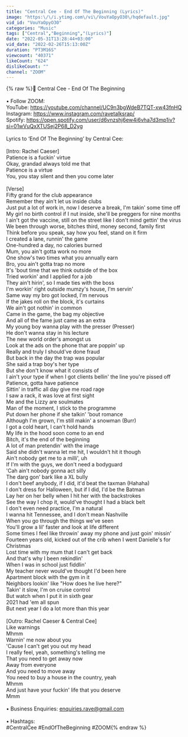 ```yaml
---
title: "Central Cee - End Of The Beginning (Lyrics)"
image: "https:\/\/i.ytimg.com\/vi\/VouYaOpyO30\/hqdefault.jpg"
vid_id: "VouYaOpyO30"
categories: "Music"
tags: ["Central","Beginning","(Lyrics)"]
date: "2022-05-31T13:28:44+03:00"
vid_date: "2022-02-26T15:13:00Z"
duration: "PT3M16S"
viewcount: "40371"
likeCount: "624"
dislikeCount: ""
channel: "ZOOM"
---
```

{% raw %}🎵 Central Cee - End Of The Beginning<br /><br />• Follow ZOOM:<br />YouTube: <a rel="nofollow" target="blank" href="https://youtube.com/channel/UC9n3bgWdeB7TQT-xw43fnHQ">https://youtube.com/channel/UC9n3bgWdeB7TQT-xw43fnHQ</a><br />Instagram: <a rel="nofollow" target="blank" href="https://www.instagram.com/ravetalksrap/">https://www.instagram.com/ravetalksrap/</a><br />Spotify: <a rel="nofollow" target="blank" href="https://open.spotify.com/user/d6vnzshj6ew4i6vha7d3mp1iv?si=01wVuQxXTUSej2P68_D2yg">https://open.spotify.com/user/d6vnzshj6ew4i6vha7d3mp1iv?si=01wVuQxXTUSej2P68_D2yg</a><br /><br />Lyrics to ‘End Of The Beginning’ by Central Cee:<br /><br />[Intro: Rachel Caeser]<br />Patience is a fuckin' virtue<br />Okay, grandad always told me that<br />Patience is a virtue<br />You, you stay silent and then you come later<br /><br />[Verse]<br />Fifty grand for the club appearance<br />Remember they ain't let us inside clubs<br />Just put a lot of work in, now I deserve a break, I'm takin' some time off<br />My girl no birth control if I nut inside, she'll be preggers for nine months<br />I ain't got the vaccine, still on the street like I don't mind gettin' the virus<br />We been through worse, bitches third, money second, family first<br />Think before you speak, say how you feel, stand on it firm<br />I created a lane, runnin' the game<br />One-hundred a day, no calories burned<br />Mum, you ain't gotta work no more<br />One show's two times what you annually earn<br />Bro, you ain't gotta trap no more<br />It's 'bout time that we think outside of the box<br />Tried workin' and I applied for a job<br />They ain't hirin', so I made ties with the boss<br />I'm workin' right outside mumzy's house, I'm servin'<br />Same way my bro got locked, I'm nervous<br />If the jakes roll on the block, it's curtains<br />We ain't got nothin' in common<br />Came in the game, the bag my objective<br />And all of the fame just came as an extra<br />My young boy wanna play with the presser (Presser)<br />He don't wanna stay in his lecture<br />The new world order's amongst us<br />Look at the ads on the phone that are poppin' up<br />Really and truly I should've done fraud<br />But back in the day the trap was popular<br />She said a trap boy's her type<br />But she don't know what it consists of<br />I ain't your type if when I got clients bellin' the line you're pissed off<br />Patience, gotta have patience<br />Sittin' in traffic all day give me road rage<br />I saw a rack, it was love at first sight<br />Me and the Lizzy are soulmates<br />Man of the moment, I stick to the programme<br />Put down her phone if she talkin' 'bout romance<br />Although I'm grown, I'm still makin' a snowman (Burr)<br />I got a cold heart, I can't hold hands<br />My life in the hood soon come to an end<br />Bitch, it's the end of the beginning<br />A lot of man pretendin' with the image<br />Said she didn't wanna let me hit, I wouldn't hit it though<br />Ain't nobody get me to a milli', uh<br />If I'm with the guys, we don't need a bodyguard<br />'Cah ain't nobody gonna act silly<br />The darg gon' bark like a XL bully<br />I don't beef anybody, if I did, it'd beat the taxman (Hahaha)<br />I don't dress for Halloween, but if I did, I'd be the Batman<br />Lay her on her belly when I hit her with the backstrokes<br />See the way I chop it, would've thought I had a black belt<br />I don't even need practice, I'm a natural<br />I wanna hit Tennessee, and I don't mean Nashville<br />When you go through the things we've seen<br />You'll grow a lil' faster and look at life different<br />Some times I feel like throwin' away my phone and just goin' missin'<br />Fourteen years old, kicked out of the crib when I went Danielle's for Christmas<br />Lost time with my mum that I can't get back<br />And that's why I been rekindlin'<br />When I was in school just fiddlin'<br />My teacher never would've thought I'd been here<br />Apartment block with the gym in it<br />Neighbors lookin' like &quot;How does he live here?&quot;<br />Takin' it slow, I'm on cruise control<br />But watch when I put it in sixth gear<br />2021 had 'em all spun<br />But next year I do a lot more than this year<br /><br />[Outro: Rachel Caeser &amp; Central Cee]<br />Like warnings<br />Mhmm<br />Warnin' me now about you<br />'Cause I can't get you out my head<br />I really feel, yeah, something's telling me<br />That you need to get away now<br />Away from everyone<br />And you need to move away<br />You need to buy a house in the country, yeah<br />Mhmm<br />And just have your fuckin' life that you deserve<br />Mmm<br /><br />• Business Enquiries: enquiries.rave@gmail.com<br /><br />• Hashtags:<br />#CentralCee #EndOfTheBeginning #ZOOM{% endraw %}
